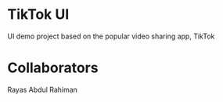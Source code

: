 # TikTok UI
UI demo project based on the popular video sharing app, TikTok

# Collaborators
Rayas Abdul Rahiman

